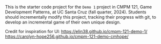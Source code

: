 This is the starter code project for the `Demo 1` project in CMPM 121, Game Development Patterns, at UC Santa Cruz (fall quarter, 2024). Students should incrementally modify this project, tracking their progress with git, to develop an incremental game of their own unique design.

Credit for inspiration for UI:
https://elin38.github.io/cmpm-121-demo-1/
https://carolyn-hope256.github.io/cmpm-121-demo-cmhope/